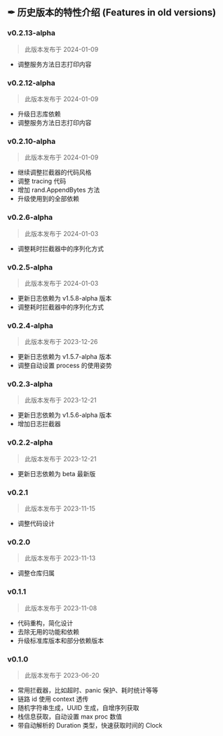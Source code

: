 ## ✒ 历史版本的特性介绍 (Features in old versions)

### v0.2.13-alpha

> 此版本发布于 2024-01-09

* 调整服务方法日志打印内容

### v0.2.12-alpha

> 此版本发布于 2024-01-09

* 升级日志库依赖
* 调整服务方法日志打印内容

### v0.2.10-alpha

> 此版本发布于 2024-01-09

* 继续调整拦截器的代码风格
* 调整 tracing 代码
* 增加 rand.AppendBytes 方法
* 升级使用到的全部依赖

### v0.2.6-alpha

> 此版本发布于 2024-01-03

* 调整耗时拦截器中的序列化方式

### v0.2.5-alpha

> 此版本发布于 2024-01-03

* 更新日志依赖为 v1.5.8-alpha 版本
* 调整耗时拦截器中的序列化方式

### v0.2.4-alpha

> 此版本发布于 2023-12-26

* 更新日志依赖为 v1.5.7-alpha 版本
* 调整自动设置 process 的使用姿势

### v0.2.3-alpha

> 此版本发布于 2023-12-21

* 更新日志依赖为 v1.5.6-alpha 版本
* 增加日志拦截器

### v0.2.2-alpha

> 此版本发布于 2023-12-21

* 更新日志依赖为 beta 最新版

### v0.2.1

> 此版本发布于 2023-11-15

* 调整代码设计

### v0.2.0

> 此版本发布于 2023-11-13

* 调整仓库归属

### v0.1.1

> 此版本发布于 2023-11-08

* 代码重构，简化设计
* 去除无用的功能和依赖
* 升级标准库版本和部分依赖版本

### v0.1.0

> 此版本发布于 2023-06-20

* 常用拦截器，比如超时、panic 保护、耗时统计等等
* 链路 id 使用 context 透传
* 随机字符串生成，UUID 生成，自增序列获取
* 栈信息获取，自动设置 max proc 数值
* 带自动解析的 Duration 类型，快速获取时间的 Clock
